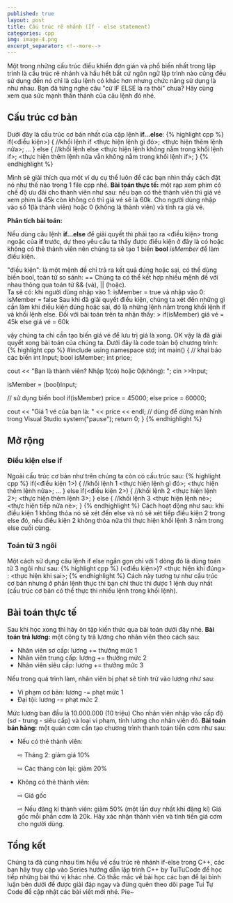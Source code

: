 ```yaml
---
published: true
layout: post
title: Cấu trúc rẽ nhánh (If - else statement)
categories: cpp
img: image-4.png
excerpt_separator: <!--more-->
---
```

Một trong những cấu trúc điều khiển đơn giản và phổ biến nhất trong lập trình là cấu trúc rẽ nhánh và hầu hết bất cứ ngôn ngữ lập trình nào cũng đều sử dụng đến nó chỉ là câu lệnh có khác hơn nhưng chức năng sử dụng là như nhau. Bạn đã từng nghe câu "cứ IF ELSE là ra thôi" chưa? Hãy cùng xem qua sức mạnh thần thánh của câu lệnh đó nhé.
<!--more-->

## Cấu trúc cơ bản
Dưới đây là cấu trúc cơ bản nhất của cặp lệnh **if...else**:
{% highlight cpp %}
  if(<điều kiện>)
  {
      //khối lệnh if
      <thực hiện lệnh gì đó>;
      <thực hiện thêm lệnh nữa>;
      ...
  }
  else
  {
      //khối lệnh else
      <thực hiện lệnh không nằm trong khối lệnh if>;
      <thực hiện thêm lệnh nữa vẫn không nằm trong khối lệnh if>;
  }
{% endhighlight %}

Mình sẽ giải thích qua một ví dụ cụ thể luôn để các bạn nhìn thấy cách đặt nó như thế nào trong 1 file cpp nhé.
**Bài toán thực tế:** một rạp xem phim có chế độ ưu đãi cho thành viên như sau: nếu bạn có thẻ thành viên thì giá vé xem phim là 45k còn không có thì giá vé sẽ là 60k. Cho người dùng nhập vào số 1(là thành viên) hoặc 0 (không là thành viên) và tính ra giá vé.

**Phân tích bài toán:**

Nếu dùng câu lệnh **if...else** để giải quyết thì phải tạo ra \<điều kiện\> trong ngoặc của **if** trước, dự theo yêu cầu ta thấy được điều kiện ở đây là có hoặc không có thẻ thành viên nên chúng ta sẽ tạo 1 biến **bool** _isMember_ để làm điều kiện.
<div class="alert alert-info">
"điều kiện": là một mệnh đề chỉ trả ra kết quả đúng hoặc sai, có thể dùng biến bool, toán tử so sánh: ==
Chúng ta có thể kết hợp nhiều mệnh đề với nhau thông qua toán tử && (và), || (hoặc).
</div>
Ta sẽ có: khi người dùng nhập vào 1: isMember = true và nhập vào 0: isMember = false
Sau khi đã giải quyết điều kiện, chúng ta xét đến những gì cần làm khi điều kiện đúng hoặc sai, đó là những lệnh nằm trong khối lệnh if và khối lệnh else. Đối với bài toán trên ta nhận thấy:
> if(isMember) giá vé = 45k else giá vé = 60k 

vậy chúng ta chỉ cần tạo biến giá vé để lưu trị giá là xong. OK vậy là đã giải quyết xong bài toán của chúng ta. Dưới đây là code toàn bộ chương trình:
{% highlight cpp %}
#include <iostream>
using namespace std;
int main()
{
  // khai báo các biến
  int Input;
  bool isMember;
  int price;
  
  cout << "Bạn là thành viên? Nhập 1(có) hoặc 0(không): ";
  cin >>Input;
  
  isMember = (bool)Input;
  
  // sử dụng biến bool
  if(isMember)
    price = 45000;
  else
    price = 60000;
  
  cout << "Giá 1 vé của bạn là: " << price << endl;
  // dùng để dừng màn hình trong Visual Studio
  system("pause");
  return 0;
}
{% endhighlight %}

## Mở rộng
### Điều kiện else if
Ngoài cấu trúc cơ bản như trên chúng ta còn có cấu trúc sau:
{% highlight cpp %}
  if(<điều kiện 1>)
  {
      //khối lệnh 1
      <thực hiện lệnh gì đó>;
      <thực hiện thêm lệnh nữa>;
      ...
  }
  else if(<điều kiện 2>)
  {
      //khối lệnh 2
      <thực hiện lệnh 2>;
      <thực hiện thêm lệnh 3>;
  }
  else 
  {
      //khối lệnh 3
      <thực hiện lệnh nè>;
      <thực hiện tiếp nữa nè>;
  }
{% endhighlight %}
Cách hoạt động như sau: khi điều kiện 1 không thỏa nó sẽ xét đến else và nó sẽ xét tiếp điều kiện 2 trong else đó, nếu điều kiện 2 không thỏa nữa thì thực hiện khối lệnh 3 nằm trong else cuối cùng.


### Toán tử 3 ngôi
Một cách sử dụng câu lệnh if else ngắn gọn chỉ với 1 dòng đó là dùng toán tử 3 ngôi như sau:
{% highlight cpp %}
  (<điều kiện>)? <thực hiện khi đúng> : <thực hiện khi sai>;
{% endhighlight %}
Cách này tương tự như cấu trúc cơ bản nhưng ở phần lệnh thực thi bạn chỉ thưc thi được 1 lệnh duy nhất (cấu trúc cơ bản có thể thực thi nhiều lệnh trong khối lệnh).

## Bài toán thực tế
Sau khi học xong thì hãy ôn tập kiến thức qua bài toán dưới đây nhé.
**Bài toán trả lương:** một công ty trả lương cho nhân viên theo cách sau:
- Nhân viên sơ cấp: lương += thưởng mức 1
- Nhân viên trung cấp: lương += thưởng mức 2
- Nhân viên siêu cấp: lương += thưởng mức 3
        
Nếu trong quá trình làm, nhân viên bị phạt sẽ tính trừ vào lương như sau:
- Vi phạm cơ bản: lương -= phạt mức 1
- Đại tội: lương -= phạt mức 2
       
Mức lương ban đầu là 10.000.000 (10 triệu)
Cho nhân viên nhập vào cấp độ (sơ - trung - siêu cấp) và loại vi phạm, tính lương cho nhân viên đó.
**Bài toán bán hàng:** một quán cơm cần tạo chương trình thanh toán tiền cơm như sau:
- Nếu có thẻ thành viên:
        
    ⇨ Tháng 2: giảm giá 10%
        
    ⇨ Các tháng còn lại: giảm 20%
- Không có thẻ thành viên:
        
    ⇨ Giá gốc
        
    ⇨ Nếu đăng kí thành viên: giảm 50% (một lần duy nhất khi đăng kí)
Giá gốc mỗi phần cơm là 20k. Hãy xác nhận thành viên và tính tiền giá cơm cho người dùng.

## Tổng kết
Chúng ta đã cùng nhau tìm hiểu về cấu trúc rẽ nhánh if-else trong C++, các bạn hãy truy cập vào Series hướng dẫn lập trình C++ by TuiTuCode để học tiếp những bài thú vị khác nhé.
Có thắc mắc về bài học các bạn để lại bình luận bên dưới để được giải đáp ngay và đừng quên theo dõi page Tui Tự Code để cập nhật các bài viết mới nhé. Pie~